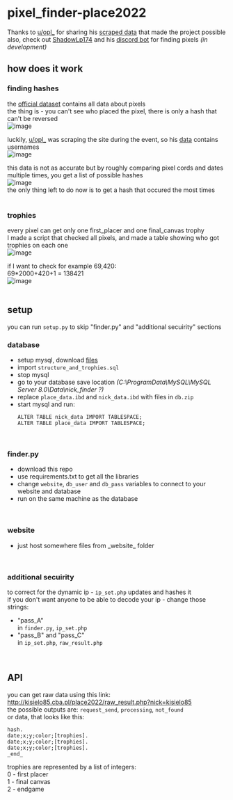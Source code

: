 # pixel_finder-place2022
Thanks to [u/opl_](https://www.reddit.com/user/opl_) for sharing his [scraped data](https://www.reddit.com/r/place/comments/txh660/dump_of_the_raw_unprocessed_data_i_collected/) that made the project possible<br>
also, check out [ShadowLp174](https://github.com/ShadowLp174) and his [discord bot](https://github.com/PRRQRC/pixel-finder-bot) for finding pixels *(in development)*
<br>

## how does it work

### finding hashes

the [official dataset](https://www.reddit.com/r/place/comments/txvk2d/rplace_datasets_april_fools_2022/) contains all data about pixels<br>
the thing is - you can't see who placed the pixel, there is only a hash that can't be reversed<br>
![image](https://user-images.githubusercontent.com/33911808/173188880-a7687db6-889e-4b9b-a886-d9d243220deb.png)

luckily, [u/opl_](https://www.reddit.com/user/opl_) was scraping the site during the event, so his [data](https://www.reddit.com/r/place/comments/txh660/dump_of_the_raw_unprocessed_data_i_collected/) contains usernames<br>
![image](https://user-images.githubusercontent.com/33911808/173189312-cbc0276d-ace7-436d-9135-ae9619773ade.png)

this data is not as accurate but by roughly comparing pixel cords and dates multiple times, you get a list of possible hashes<br>
![image](https://user-images.githubusercontent.com/33911808/173189766-b02d17ad-82fc-440d-b8df-e3ef56c434b1.png)<br>
the only thing left to do now is to get a hash that occured the most times
<br><br>

### trophies
every pixel can get only one first_placer and one final_canvas trophy<br>
I made a script that checked all pixels, and made a table showing who got trophies on each one<br>
![image](https://user-images.githubusercontent.com/33911808/173190055-456c892d-72d5-45e8-a071-5aec0e44c633.png)

if I want to check for example 69,420:<br>
69*2000+420+1 = 138421<br>
![image](https://user-images.githubusercontent.com/33911808/173190190-552777e0-f1bb-4336-9ef8-a4fd585c8bba.png)
<br><br>

## setup

you can run ``setup.py`` to skip "finder.py" and "additional secuirity" sections

### database
- setup mysql, download [files](https://archive.org/details/pixel_finder_2022)
- import ``structure_and_trophies.sql``
- stop mysql
- go to your database save location *(C:\ProgramData\MySQL\MySQL Server 8.0\Data\nick_finder  ?)*
- replace ``place_data.ibd`` and ``nick_data.ibd`` with files in ``db.zip``
- start mysql and run:
  ```
  ALTER TABLE nick_data IMPORT TABLESPACE;
  ALTER TABLE place_data IMPORT TABLESPACE;
  ```
<br>

### finder.py
- download this repo
- use requirements.txt to get all the libraries
- change `website`, `db_user` and `db_pass` variables to connect to your website and database
- run on the same machine as the database
<br>

### website
- just host somewhere files from \_website_ folder
<br>

### additional secuirity
to correct for the dynamic ip - `ip_set.php` updates and hashes it<br>
if you don't want anyone to be able to decode your ip - change those strings:
- "pass_A"<br>
in `finder.py`, `ip_set.php`
- "pass_B" and "pass_C"<br>
in `ip_set.php`, `raw_result.php`

<br>

## API
you can get raw data using this link:<br>
http://kisielo85.cba.pl/place2022/raw_result.php?nick=kisielo85<br>
the possible outputs are: `request_send`, `processing`, `not_found`<br>
or data, that looks like this:
```
hash.
date;x;y;color;[trophies].
date;x;y;color;[trophies].
date;x;y;color;[trophies].
_end_
```
trophies are represented by a list of integers:<br>
0 - first placer<br>
1 - final canvas<br>
2 - endgame<br>
